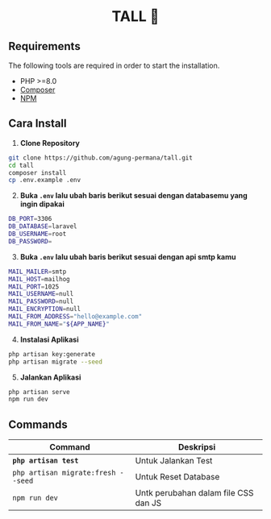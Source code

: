 <h1 align="center">TALL 👋</h1>

## Requirements

The following tools are required in order to start the installation.

- PHP >=8.0
- [Composer](https://getcomposer.org/download/)
- [NPM](https://docs.npmjs.com/downloading-and-installing-node-js-and-npm)

## Cara Install

1. **Clone Repository**

```bash
git clone https://github.com/agung-permana/tall.git
cd tall
composer install
cp .env.example .env
```

2. **Buka `.env` lalu ubah baris berikut sesuai dengan databasemu yang ingin dipakai**

```bash
DB_PORT=3306
DB_DATABASE=laravel
DB_USERNAME=root
DB_PASSWORD=
```

3. **Buka `.env` lalu ubah baris berikut sesuai dengan api smtp kamu**

```bash
MAIL_MAILER=smtp
MAIL_HOST=mailhog
MAIL_PORT=1025
MAIL_USERNAME=null
MAIL_PASSWORD=null
MAIL_ENCRYPTION=null
MAIL_FROM_ADDRESS="hello@example.com"
MAIL_FROM_NAME="${APP_NAME}"
```

4. **Instalasi Aplikasi**

```bash
php artisan key:generate
php artisan migrate --seed
```

5. **Jalankan Aplikasi**

```bash
php artisan serve
npm run dev
```
## Commands

Command | Deskripsi
--- | ---
**`php artisan test`** | Untuk Jalankan Test
`php artisan migrate:fresh --seed` | Untuk Reset Database
`npm run dev` | Untk perubahan dalam file CSS dan JS